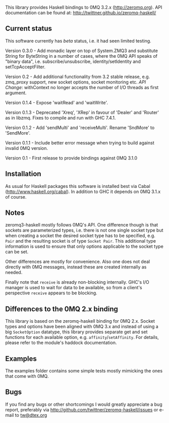 This library provides Haskell bindings to 0MQ 3.2.x (http://zeromq.org).
API documentation can be found at: http://twittner.github.io/zeromq-haskell/

Current status
--------------

This software currently has *beta* status, i.e. it had seen limited testing.

Version 0.3.0 - Add monadic layer on top of System.ZMQ3 and substitute
                String for ByteString in a number of cases, where the 0MQ
                API speaks of "binary data", i.e. subscribe/unsubscribe,
                identity/setIdentity and setTcpAcceptFilter.

Version 0.2   - Add additional functionality from 3.2 stable release, e.g.
                zmq_proxy support, new socket options, socket monitoring etc.
                *API Change*: withContext no longer accepts the number of
                I/O threads as first argument.

Version 0.1.4 - Expose 'waitRead' and 'waitWrite'.

Version 0.1.3 - Deprecated 'Xreq', 'XRep' in favour of 'Dealer' and 'Router'
                as in libzmq. Fixes to compile and run with GHC 7.4.1.

Version 0.1.2 - Add 'sendMulti' and 'receiveMulti'. Rename 'SndMore' to
                'SendMore'.

Version 0.1.1 - Include better error message when trying to build against
                invalid 0MQ version.

Version 0.1   - First release to provide bindings against 0MQ 3.1.0

Installation
------------

As usual for Haskell packages this software is installed best via Cabal
(http://www.haskell.org/cabal). In addition to GHC it depends on 0MQ 3.1.x
of course.

Notes
-----

zeromq3-haskell mostly follows 0MQ's API. One difference though is that sockets
are parameterized types, i.e. there is not one single socket type but when
creating a socket the desired socket type has to be specified, e.g. `Pair` and
the resulting socket is of type `Socket Pair`.
This additional type information is used to ensure that only options applicable
to the socket type can be set.

Other differences are mostly for convenience. Also one does not deal directly
with 0MQ messages, instead these are created internally as needed.

Finally note that `receive` is already non-blocking internally.
GHC's I/O manager is used to wait for data to be available, so from a client's
perspective `receive` appears to be blocking.

Differences to the 0MQ 2.x binding
----------------------------------

This library is based on the zeromq-haskell binding for 0MQ 2.x. Socket types
and options have been aligned with 0MQ 3.x and instead of using a big
`SocketOption` datatype, this library provides separate get and set functions for
each available option, e.g. `affinity`/`setAffinity`. For details, please refer
to the module's haddock documentation.

Examples
--------

The examples folder contains some simple tests mostly mimicking the ones that come
with 0MQ.

Bugs
----

If you find any bugs or other shortcomings I would greatly appreciate a bug
report, preferably via http://github.com/twittner/zeromq-haskell/issues or
e-mail to tw@dtex.org

